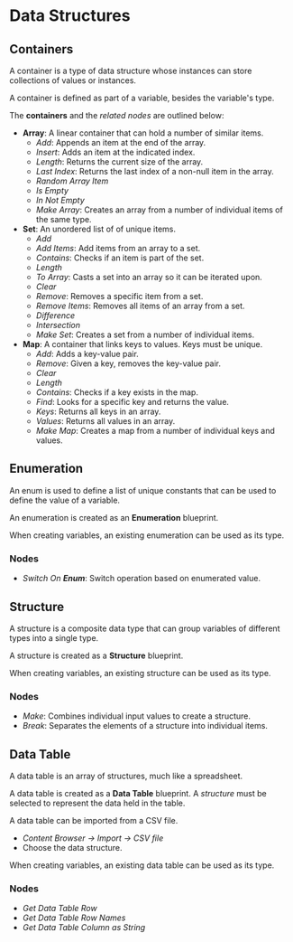 # Data Structures

## Containers
A container is a type of data structure whose instances can store collections of values or instances.

A container is defined as part of a variable, besides the variable's type.

The **containers** and the *related nodes* are outlined below:

* **Array**: A linear container that can hold a number of similar items.
  * *Add*: Appends an item at the end of the array.
  * *Insert*: Adds an item at the indicated index.
  * *Length*: Returns the current size of the array.
  * *Last Index*: Returns the last index of a non-null item in the array.
  * *Random Array Item*
  * *Is Empty*
  * *In Not Empty*
  * *Make Array*: Creates an array from a number of individual items of the same type.
* **Set**: An unordered list of of unique items.
  * *Add*
  * *Add Items*: Add items from an array to a set.
  * *Contains*: Checks if an item is part of the set.
  * *Length*
  * *To Array*: Casts a set into an array so it can be iterated upon.
  * *Clear*
  * *Remove*: Removes a specific item from a set.
  * *Remove Items*: Removes all items of an array from a set.
  * *Difference*
  * *Intersection*
  * *Make Set*: Creates a set from a number of individual items.
* **Map**: A container that links keys to values. Keys must be unique.
  * *Add*: Adds a key-value pair.
  * *Remove*: Given a key, removes the key-value pair.
  * *Clear*
  * *Length*
  * *Contains*: Checks if a key exists in the map.
  * *Find*: Looks for a specific key and returns the value.
  * *Keys*: Returns all keys in an array.
  * *Values*: Returns all values in an array.
  * *Make Map*: Creates a map from a number of individual keys and values.


## Enumeration
An enum is used to define a list of unique constants that can be used to define the value of a variable.

An enumeration is created as an **Enumeration** blueprint.

When creating variables, an existing enumeration can be used as its type.

### Nodes
* *Switch On **Enum***: Switch operation based on enumerated value.


## Structure
A structure is a composite data type that can group variables of different types into a single type.

A structure is created as a **Structure** blueprint.

When creating variables, an existing structure can be used as its type.

### Nodes
* *Make*: Combines individual input values to create a structure.
* *Break*: Separates the elements of a structure into individual items.


## Data Table
A data table is an array of structures, much like a spreadsheet.

A data table is created as a **Data Table** blueprint. A *structure* must be selected to represent the data held in the table.

A data table can be imported from a CSV file.
* *Content Browser -> Import -> CSV file*
* Choose the data structure.

When creating variables, an existing data table can be used as its type.

### Nodes
* *Get Data Table Row*
* *Get Data Table Row Names*
* *Get Data Table Column as String*
